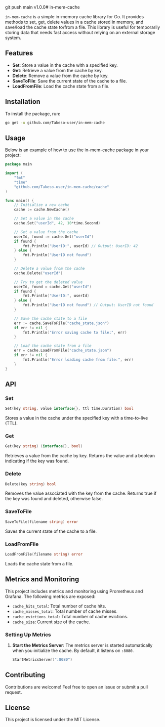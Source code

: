 git push main v1.0.0# in-mem-cache

`in-mem-cache` is a simple in-memory cache library for Go. It provides methods to set, get, delete values in a cache
stored in memory, and save/load the cache state to/from a file. This library is useful for temporarily storing data that
needs fast access without relying on an external storage system.

## Features

- **Set**: Store a value in the cache with a specified key.
- **Get**: Retrieve a value from the cache by key.
- **Delete**: Remove a value from the cache by key.
- **SaveToFile**: Save the current state of the cache to a file.
- **LoadFromFile**: Load the cache state from a file.

## Installation

To install the package, run:

```bash
go get -u github.com/Takeso-user/in-mem-cache
```

## Usage

Below is an example of how to use the in-mem-cache package in your project:

```go
package main

import (
    "fmt"
	"time"
	"github.com/Takeso-user/in-mem-cache/cache"
)

func main() {
    // Initialize a new cache
	cache := cache.NewCache()

    // Set a value in the cache
	cache.Set("userId", 42, 10*time.Second)

    // Get a value from the cache
    userId, found := cache.Get("userId")
    if found {
        fmt.Println("UserID:", userId) // Output: UserID: 42
    } else {
        fmt.Println("UserID not found")
    }

    // Delete a value from the cache
    cache.Delete("userId")

    // Try to get the deleted value
    userId, found = cache.Get("userId")
    if found {
        fmt.Println("UserID:", userId)
    } else {
        fmt.Println("UserID not found") // Output: UserID not found
    }

	// Save the cache state to a file
	err := cache.SaveToFile("cache_state.json")
	if err != nil {
		fmt.Println("Error saving cache to file:", err)
	}

	// Load the cache state from a file
	err = cache.LoadFromFile("cache_state.json")
	if err != nil {
		fmt.Println("Error loading cache from file:", err)
	}
}
```

## API

### Set
```go
Set(key string, value interface{}, ttl time.Duration) bool
```

Stores a value in the cache under the specified key with a time-to-live (TTL).

### Get
```go
Get(key string) (interface{}, bool)
```
Retrieves a value from the cache by key. Returns the value and a boolean indicating if the key was found.

### Delete
```go
Delete(key string) bool
```

Removes the value associated with the key from the cache. Returns true if the key was found and deleted, otherwise
false.

### SaveToFile

```go
SaveToFile(filename string) error
```

Saves the current state of the cache to a file.

### LoadFromFile

```go
LoadFromFile(filename string) error
```

Loads the cache state from a file.

##  Metrics and Monitoring
This project includes metrics and monitoring using Prometheus and Grafana. The following metrics are exposed:

- `cache_hits_total`: Total number of cache hits.
- `cache_misses_total`: Total number of cache misses.
- `cache_evictions_total`: Total number of cache evictions.
- `cache_size`: Current size of the cache.


### Setting Up Metrics

1. **Start the Metrics Server**:
   The metrics server is started automatically when you initialize the cache. By default, it listens on `:8080`.

   ```go
   StartMetricsServer(":8080")
   ```
## Contributing

Contributions are welcome! Feel free to open an issue or submit a pull request.

## License

This project is licensed under the MIT License.


